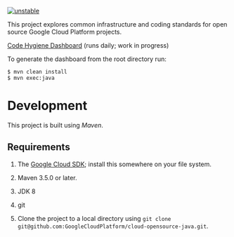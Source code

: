 [![unstable](http://badges.github.io/stability-badges/dist/unstable.svg)](http://github.com/badges/stability-badges)

This project explores common infrastructure and coding standards for open source Google Cloud Platform projects.

[Code Hygiene Dashboard](https://storage.googleapis.com/cloud-opensource-java-dashboard/dashboard/target/dashboard/dashboard.html) (runs daily; work in progress)

To generate the dashboard from the root directory run:

```
$ mvn clean install
$ mvn exec:java
```

# Development

This project is built using _Maven_.

## Requirements

1. The [Google Cloud SDK](https://cloud.google.com/sdk/); install
  this somewhere on your file system.

1. Maven 3.5.0 or later.

1. JDK 8

1. git

1. Clone the project to a local directory using `git clone
   git@github.com:GoogleCloudPlatform/cloud-opensource-java.git`.
